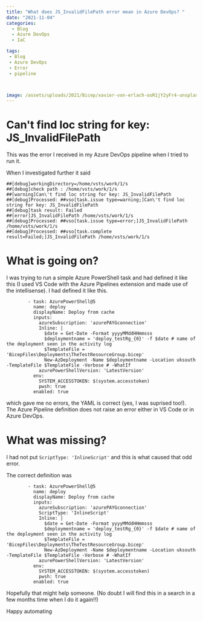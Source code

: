 ```yaml
---
title: "What does JS_InvalidFilePath error mean in Azure DevOps? "
date: "2021-11-04" 
categories:
  - Blog
  - Azure DevOps
  - IaC

tags:
 - Blog
 - Azure DevOps
 - Error
 - pipeline



image: /assets/uploads/2021/Bicep/xavier-von-erlach-ooR1jY2yFr4-unsplash.jpg
---
```


# Can\'t find loc string for key: JS_InvalidFilePath

This was the error I received in my Azure DevOps pipeline when I tried to run it.

When I investigated further it said

````
##[debug]workingDirectory=/home/vsts/work/1/s
##[debug]check path : /home/vsts/work/1/s
##[warning]Can\'t find loc string for key: JS_InvalidFilePath
##[debug]Processed: ##vso[task.issue type=warning;]Can\'t find loc string for key: JS_InvalidFilePath
##[debug]task result: Failed
##[error]JS_InvalidFilePath /home/vsts/work/1/s
##[debug]Processed: ##vso[task.issue type=error;]JS_InvalidFilePath /home/vsts/work/1/s
##[debug]Processed: ##vso[task.complete result=Failed;]JS_InvalidFilePath /home/vsts/work/1/s
````

# What is going on?

I was trying to run a simple Azure PowerShell task and had defined it like this (I used VS Code with the Azure Pipelines extension and made use of the intellisense). I had defined it like this.

````
        - task: AzurePowerShell@5
          name: deploy
          displayName: Deploy from cache
          inputs:
            azureSubscription: 'azurePAYGconnection'
            Inline: |
              $date = Get-Date -Format yyyyMMddHHmmsss
              $deploymentname = 'deploy_testRg_{0}' -f $date # name of the deployment seen in the activity log
              $TemplateFile = 'BicepFiles\Deployments\TheTestResourceGroup.bicep'
              New-AzDeployment -Name $deploymentname -Location uksouth -TemplateFile $TemplateFile -Verbose # -WhatIf
            azurePowerShellVersion: 'LatestVersion'
          env:
            SYSTEM_ACCESSTOKEN: $(system.accesstoken)
            pwsh: true
          enabled: true
````

which gave me no errors, the YAML is correct (yes, I was suprised too!). The Azure Pipeline definition does not raise an error either in VS Code or in Azure DevOps.

# What was missing?

I had not put `ScriptType: 'InlineScript'` and this is what caused that odd error.

The correct definition was

````
        - task: AzurePowerShell@5
          name: deploy
          displayName: Deploy from cache
          inputs:
            azureSubscription: 'azurePAYGconnection'
            ScriptType: 'InlineScript'
            Inline: |
              $date = Get-Date -Format yyyyMMddHHmmsss
              $deploymentname = 'deploy_testRg_{0}' -f $date # name of the deployment seen in the activity log
              $TemplateFile = 'BicepFiles\Deployments\TheTestResourceGroup.bicep'
              New-AzDeployment -Name $deploymentname -Location uksouth -TemplateFile $TemplateFile -Verbose # -WhatIf
            azurePowerShellVersion: 'LatestVersion'
          env:
            SYSTEM_ACCESSTOKEN: $(system.accesstoken)
            pwsh: true
          enabled: true
````

Hopefully that might help someone. (No doubt I will find this in a search in a few months time when I do it again!!)

Happy automating

